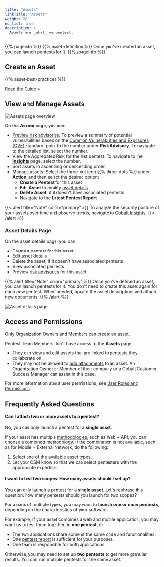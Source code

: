 ```yaml
---
title: "Assets"
linkTitle: "Assets"
weight: 20
no_list: true
description: >
  Assets are _what_ we pentest.
---
```


{{% pageinfo %}}
{{% asset-definition %}} Once you've created an asset, you can launch pentests for it.
{{% /pageinfo %}}

## Create an Asset

{{% asset-best-practices %}}

<a class="btn btn-outline-primary rounded" href="/getting-started/assets/">Read the Guide »</a>

## View and Manage Assets

![Assets page overview](/deepdive/AssetsPageOverviewCallouts.png "Assets page overview")

On the **Assets** page, you can:

- [Preview risk advisories](/platform-deep-dive/assets/risk-advisories/). To preview a summary of potential vulnerabilities based on the [Common Vulnerabilities and Exposures (CVE)](https://www.cve.org/) standard, point to the number under **Risk Advisory**. To navigate to the detailed list, select the number.
- View the [Aggregated Risk](/getting-started/glossary/#aggregated-risk) for the last pentest. To navigate to the **[Insights](/platform-deep-dive/assets/insights/)** page, select the number.
- Sort assets in ascending or descending order.
- Manage assets. Select the three-dot icon {{% three-dots %}} under **Action**, and then select the desired option:
  - **Create a Pentest** for this asset
  - **Edit Asset** to modify [asset details](/getting-started/assets/#asset-details)
  - **Delete Asset**, if it doesn't have associated pentests
  - Navigate to the **Latest Pentest Report**

{{< alert title="Note" color="primary" >}}
To analyze the security posture of your assets over time and observe trends, navigate to <a href="/platform-deep-dive/assets/insights/">Cobalt Insights</a>.
{{< /alert >}}

### Asset Details Page

On the asset details page, you can:

- Create a pentest for this asset
- Edit [asset details](/getting-started/assets/#asset-details)
- Delete the asset, if it doesn't have associated pentests
- View associated pentests
- Preview [risk advisories](/platform-deep-dive/assets/risk-advisories/) for this asset

{{% alert title="Note" color="primary" %}}
Once you've defined an asset, you can launch pentests for it. You don't need to create this asset again for each new pentest. When needed, update the asset description, and attach new documents.
{{% /alert %}}

![Asset details page](/deepdive/AssetDetails.png "Asset details page")

## Access and Permissions

Only Organization Owners and Members can create an asset.

Pentest Team Members don't have access to the **Assets** page.

- They can view and edit assets that are linked to pentests they collaborate on.
- They may not be allowed to [add attachments](/getting-started/assets/asset-description/#attachments) to an asset. An Organization Owner or Member of their company or a Cobalt Customer Success Manager can assist in this case.

For more information about user permissions, see [User Roles and Permissions](/platform-deep-dive/collaboration/user-roles/).

## Frequently Asked Questions

#### Can I attach two or more assets to a pentest?

No, you can only launch a pentest for a **single asset**.

If your asset has multiple [methodologies](/methodologies/), such as Web + API, you can choose a combined methodology. If the combination is not available, such as for Mobile + External Network, do the following:

1. Select one of the available asset types.
1. Let your CSM know so that we can select pentesters with the appropriate expertise.

#### I want to test two scopes. How many assets should I set up?

You can only launch a pentest for a **single asset**. Let's rephrase this question: how many pentests should you launch for two scopes?

For assets of multiple types, you may want to **launch one or more pentests**, depending on the characteristics of your software.

For example, if your asset combines a web and mobile application, you may want us to test them together, in **one pentest**, if:

- The two applications share some of the same code and functionalities.
- One [pentest report](/platform-deep-dive/pentests/reports/) is sufficient for your purposes.
- One team is responsible for both applications.

Otherwise, you may need to set up **two pentests** to get more granular results. You can run multiple pentests for the same asset.
